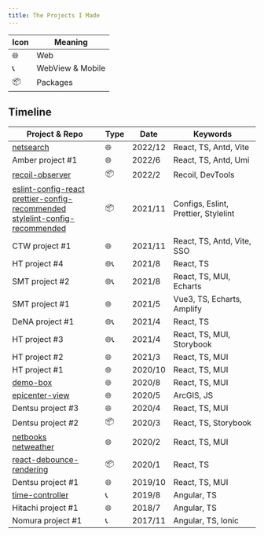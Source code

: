 ```yaml
---
title: The Projects I Made
---
```



| Icon | Meaning |
|------|---------|
| 🌐 | Web |
| 📞 | WebView & Mobile |
| 📦 | Packages |

## Timeline

| Project & Repo | Type | Date | Keywords |
|----------------|------|------|----------|
| [netsearch](https://github.com/ibarapascal/netsearch) | 🌐 | 2022/12 | React, TS, Antd, Vite | |
| Amber project #1 | 🌐 | 2022/6 | React, TS, Antd, Umi |
| [recoil-observer](https://www.npmjs.com/package/@g123jp/recoil-observer) | 📦 | 2022/2 | Recoil, DevTools
| [eslint-config-react](https://www.npmjs.com/package/@g123jp/eslint-config-react) <br /> [prettier-config-recommended](https://www.npmjs.com/package/@g123jp/prettier-config-recommended) <br /> [stylelint-config-recommended](https://www.npmjs.com/package/@g123jp/stylelint-config-recommended) | 📦 | 2021/11 | Configs, Eslint, Prettier, Stylelint
| CTW project #1 | 🌐 | 2021/11 | React, TS, Antd, Vite, SSO | |
| HT project #4 | 🌐📞 | 2021/8 | React, TS | |
| SMT project #2 | 🌐📞 | 2021/8 | React, TS, MUI, Echarts | |
| SMT project #1 | 🌐 | 2021/5 | Vue3, TS, Echarts, Amplify | |
| DeNA project #1 | 🌐📞 | 2021/4 | React, TS | |
| HT project #3 | 🌐📞 | 2021/4 | React, TS, MUI, Storybook | |
| HT project #2 | 🌐 | 2021/3 | React, TS, MUI | |
| HT project #1 | 🌐 | 2020/10 | React, TS, MUI | |
| [demo-box](https://github.com/ibarapascal/demo-box) | 🌐 | 2020/8 | React, TS, MUI | |
| [epicenter-view](https://github.com/ibarapascal/epicenter-view) | 🌐 | 2020/5 | ArcGIS, JS | A web application visualizing seismic epicenter data. |
| Dentsu project #3 | 🌐 | 2020/4 | React, TS, MUI | |
| Dentsu project #2 | 📦 | 2020/3 | React, TS, Storybook |
| [netbooks](https://github.com/ibarapascal/netbooks) <br /> [netweather](https://github.com/ibarapascal/netweather) | 🌐 | 2020/2 | React, TS, MUI | Web applications showing book/weather info. |
| [react-debounce-rendering](https://www.npmjs.com/package/react-debounce-rendering) | 📦 | 2020/1 | React, TS | A package which enable debounce rendering your react component via HOC with typescript supported. |
| Dentsu project #1 | 🌐 | 2019/10 | React, TS, MUI | |
| [time-controller](https://github.com/ibarapascal/time-controller) | 📞 | 2019/8 | Angular, TS | A hybrid mobile application to manage your time spent. |
| Hitachi project #1 | 🌐 | 2018/7  | Angular, TS | |
| Nomura project #1 | 📞 | 2017/11 | Angular, TS, Ionic | |
